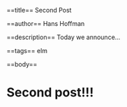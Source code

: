 ==title==
Second Post

==author==
Hans Hoffman

==description==
Today we announce...

==tags==
elm

==body==
# Second post!!! 
